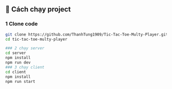 ## 🚀 Cách chạy project

### 1 Clone code

```bash
git clone https://github.com/ThanhTung1909/Tic-Tac-Toe-Multy-Player.git
cd tic-tac-toe-multy-player

### 2 chạy server
cd server
npm install
npm run dev
### 3 chạy client
cd client
npm install
npm run start
```
